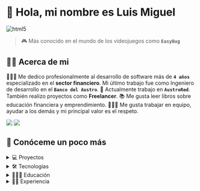 # 👋 Hola, mi nombre es Luis Miguel 

![html5](https://img.shields.io/badge/Desarrollador%20Full%20Stack-1192ee)

> 🎮 Más conocido en el mundo de los videojuegos como **`EasyBug`** 

## 🙋‍♂️ Acerca de mi
👨🏻‍💻 Me dedico profesionalmente al desarrollo de software más de 
**`4 años`** especializado en el **sector financiero**. Mi último trabajo fue como Ingeniero de desarrollo en el **`Banco del Austro`**. 💼 Actualmente trabajo en **`AustroRed`**. También realizo proyectos como **Freelancer**.  📚 Me gusta leer libros sobre educación financiera y emprendimiento. 👨🏻‍🏫 Me gusta trabajar en equipo, ayudar a los demás y mi principal valor es el respeto.

[![](https://img.shields.io/badge/Linkedin-0A66C2?logo=linkedin)](https://www.linkedin.com/in/palaciosluismig)
[![](https://img.shields.io/badge/Instagram-black?logo=instagram)](https://www.instagram.com/palaciosluismig)

## 🔎 Conóceme un poco más

<details>
  <summary>💻 Proyectos</summary>

## Mis proyectos que me siento más orgullos:

1.  **`2023 >>>`** Migración del **Back-end** Switch Transaccional de tarjetas de crédito y débito para soportar BIN 8 dígitos para las franquicias de VISA y MASTERCARD.
2.  **`2022 >>>`** Creación del **Back-end** API Rest que consume un Chatbot de WhatsApp para el pago de deuda de tarjeta de crédito con débito automático a la cuenta de ahorros o correinte.
3. **`2021 >>>`** Creación del **Back-end** API Rest para la generación de certificados digitales desde la APP Móvil del Banco del Austro con el cobro automatico a la tarjeta de crédito y envio de notificación a correo electrónico y sms.
4. **`2020 >>>`** Creación del **Front-end** y **Back-end**  para los tarjetahabientes del Banco del Austro para que desde una página web puedan refinanciar la deuda de su tarjeta de crédito desde su casa por el asilamiento en la pandemia del **COVID-19**.

</details>

<details>
  <summary>🛠️ Tecnologías</summary>

## **Front-end**

[![](https://img.shields.io/badge/HTML-black?logo=html5)]()
[![](https://img.shields.io/badge/CSS-black?logo=css3)]()
[![](https://img.shields.io/badge/JavaScript-black?logo=javascript)]()
[![](https://img.shields.io/badge/TypeScript-black?logo=typescript)]()
[![](https://img.shields.io/badge/React-black?logo=react)]()
[![](https://img.shields.io/badge/Angular-black?logo=angular)]()
[![](https://img.shields.io/badge/Django-black?logo=django)]()
[![](https://img.shields.io/badge/ASP.NET-black?logo=dotnet)]()
[![](https://img.shields.io/badge/Astro-black?logo=astro)]()
[![](https://img.shields.io/badge/Tailwind-black?logo=tailwindcss)]()

## **Back-end**

[![](https://img.shields.io/badge/Java-black?logo=oracle)]()
[![](https://img.shields.io/badge/Python-black?logo=python)]()
[![](https://img.shields.io/badge/Csharp-black?logo=csharp)]()
[![](https://img.shields.io/badge/Spring%20Boot-black?logo=springboot)]()
[![](https://img.shields.io/badge/Docker-black?logo=docker)]()

## **Base de Datos**

[![](https://img.shields.io/badge/SQL%20Server-black?logo=microsoftsqlserver)]()
[![](https://img.shields.io/badge/MySQL-black?logo=mysql)]()
[![](https://img.shields.io/badge/PostgreSQL-black?logo=postgresql)]()
[![](https://img.shields.io/badge/SQLite-black?logo=sqlite)]()
[![](https://img.shields.io/badge/MongoDB-black?logo=mongodb)]()

## **Control de Versiones**

[![](https://img.shields.io/badge/Git-black?logo=git)]()
[![](https://img.shields.io/badge/GitHub-black?logo=github)]()
[![](https://img.shields.io/badge/GitLab-black?logo=gitlab)]()

</details>

<details>
  <summary>👨🏻‍🎓 Educación</summary>

## 

- 📖 **Maestría en Ingeniería de Software y Sistemas Informáticos**\
📆 2022 - 2023\
📍 **Universidad Internacional de la Rioja** - España

- 📖 **Ingeniería de Sistemas**\
📆 2016 - 2020\
📍 **Universidad Católica de Cuenca** - Ecuador

</details>

<details>
  <summary>💪🏻 Experiencia</summary>

##

- 👨🏻‍💻 **Ingeniero de desarrollo Senior**\
📆 Octubre 2022 - Actualmente \
📍 **AustoRed** - Cuenca, Ecuador

- 👨🏻‍💻 **Ingeniero de desarrollo Senior**\
📆 Mayo 2022 - Septiembre 2022\
📍 **Banco del Austro** - Cuenca, Ecuador

- 👨🏻‍💻 **Programador Senior**\
📆 Enero 2022 - Mayo 2022\
📍 **Master Moto** - Cuenca, Ecuador

- 👨🏻‍💻 **Ingeniero de desarrollo Junior**\
📆 Ago 2019 - Enero 2022\
📍 **Banco del Austro** - Cuenca, Ecuador

</details>


